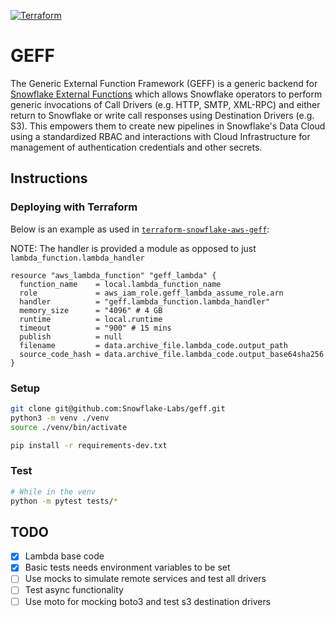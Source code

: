 [![Terraform](https://github.com/Snowflake-Labs/geff/actions/workflows/ci.yml/badge.svg?branch=main)](https://github.com/Snowflake-Labs/geff/actions/workflows/ci.yml)

# GEFF

The Generic External Function Framework (GEFF) is a generic backend for [Snowflake External Functions](https://docs.snowflake.com/en/sql-reference/external-functions-introduction.html) which allows Snowflake operators to perform generic invocations of Call Drivers (e.g. HTTP, SMTP, XML-RPC) and either return to Snowflake or write call responses using Destination Drivers (e.g. S3). This empowers them to create new pipelines in Snowflake's Data Cloud using a standardized RBAC and interactions with Cloud Infrastructure for management of authentication credentials and other secrets.

## Instructions

### Deploying with Terraform

Below is an example as used in [`terraform-snowflake-aws-geff`](https://github.com/Snowflake-Labs/terraform-snowflake-aws-geff):

NOTE: The handler is provided a module as opposed to just `lambda_function.lambda_handler`

```hcl
resource "aws_lambda_function" "geff_lambda" {
  function_name    = local.lambda_function_name
  role             = aws_iam_role.geff_lambda_assume_role.arn
  handler          = "geff.lambda_function.lambda_handler"
  memory_size      = "4096" # 4 GB
  runtime          = local.runtime
  timeout          = "900" # 15 mins
  publish          = null
  filename         = data.archive_file.lambda_code.output_path
  source_code_hash = data.archive_file.lambda_code.output_base64sha256
}
```

### Setup

```bash
git clone git@github.com:Snowflake-Labs/geff.git
python3 -m venv ./venv
source ./venv/bin/activate

pip install -r requirements-dev.txt
```

### Test

```bash
# While in the venv
python -m pytest tests/*
```

## TODO

- [x] Lambda base code
- [x] Basic tests needs environment variables to be set
- [ ] Use mocks to simulate remote services and test all drivers
- [ ] Test async functionality
- [ ] Use moto for mocking boto3 and test s3 destination drivers
